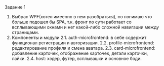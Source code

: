 Задание 1
1. Выбран WPF(хотел имеенно в нем разобраться), но понимаю что больше подошел бы SPA, т.к.
 фронт по сути работает со всплывающими окнами и нет какой-либо сложной навигации между страницами.
2. Компоненты и модули
    2.1. auth-microfrontend: в себе содержит функционал регистрации и авторизации.
    2.2. profile-microfrontend: редактирование профиля и смена аватара.
    2.3. card-microfrontend: добавление карточек, отображение карточек, детали карточки, лайки.
    2.4. host: хэдер, футер, всплывашки и основное боди.